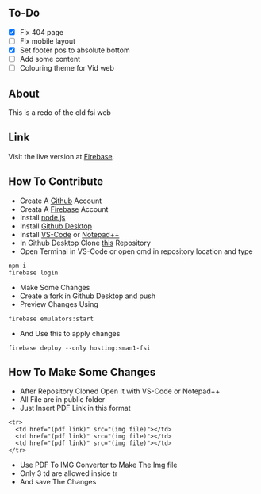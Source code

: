 ## To-Do
- [x] Fix 404 page
- [ ] Fix mobile layout
- [x] Set footer pos to absolute bottom
- [ ] Add some content
- [ ] Colouring theme for Vid web
## About
This is a redo of the old fsi web
## Link
Visit the live version at [Firebase](https://sman1-fsi.web.app/).
## How To Contribute
- Create A [Github](https://github.com) Account
- Creata A [Firebase](https://firebase.google.com) Account
- Install [node.js](https://nodejs.org/en/download/) 
- Install [Github Desktop](https://desktop.github.com)
- Install [VS-Code](https://code.visualstudio.com/download) or [Notepad++](https://notepad-plus-plus.org/downloads/)
- In Github Desktop Clone [this](https://github.com/MnyaMnya/fsi-web) Repository
- Open Terminal in VS-Code or open cmd in repository location and type
```
npm i
firebase login
```
- Make Some Changes
- Create a fork in Github Desktop and push
- Preview Changes Using
```
firebase emulators:start
```
- And Use this to apply changes
```
firebase deploy --only hosting:sman1-fsi
```
## How To Make Some Changes
- After Repository Cloned Open It with VS-Code or Notepad++
- All File are in public folder
- Just Insert PDF Link in this format
```
<tr>
  <td href="(pdf link)" src="(img file)"></td>
  <td href="(pdf link)" src="(img file)"></td>
  <td href="(pdf link)" src="(img file)"></td>
</tr>
```
- Use PDF To IMG Converter to Make The Img file
- Only 3 td are allowed inside tr
- And save The Changes

